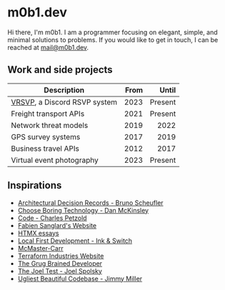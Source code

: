 # m0b1.dev

Hi there, I'm m0b1.
I am a programmer focusing on elegant, simple, and minimal solutions to problems.
If you would like to get in touch, I can be reached at [mail@m0b1.dev](mailto:mail@m0b1.dev).

## Work and side projects

| Description                                                      | From |   Until |
|------------------------------------------------------------------|-----:|--------:|
| [VRSVP](https://github.com/m0b1d3v/vrsvp), a Discord RSVP system | 2023 | Present |
| Freight transport APIs                                           | 2021 | Present |
| Network threat models                                            | 2019 |    2022 |
| GPS survey systems                                               | 2017 |    2019 |
| Business travel APIs                                             | 2012 |    2017 |
| Virtual event photography                                       | 2023 | Present |

## Inspirations

- [Architectural Decision Records - Bruno Scheufler](https://brunoscheufler.com/blog/2020-07-04-documenting-design-decisions-using-rfcs-and-adrs)
- [Choose Boring Technology - Dan McKinsley](https://boringtechnology.club/)
- [Code - Charles Petzold](https://www.goodreads.com/en/book/show/44882)
- [Fabien Sanglard's Website](https://fabiensanglard.net/)
- [HTMX essays](https://htmx.org/essays)
- [Local First Development - Ink & Switch](https://www.inkandswitch.com/local-first/)
- [McMaster-Carr](https://www.mcmaster.com/)
- [Terraform Industries Website](https://terraformindustries.com/)
- [The Grug Brained Developer](https://grugbrain.dev/)
- [The Joel Test - Joel Spolsky](https://www.joelonsoftware.com/2000/08/09/the-joel-test-12-steps-to-better-code/)
- [Ugliest Beautiful Codebase - Jimmy Miller](https://jimmyhmiller.github.io/ugliest-beautiful-codebase)
